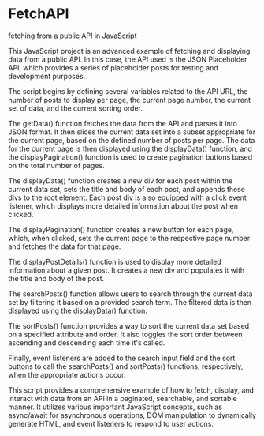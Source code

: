 # FetchAPI
fetching from a public API in JavaScript


This JavaScript project is an advanced example of fetching and displaying data from a public API. In this case, the API used is the JSON Placeholder API, which provides a series of placeholder posts for testing and development purposes.

The script begins by defining several variables related to the API URL, the number of posts to display per page, the current page number, the current set of data, and the current sorting order.

The getData() function fetches the data from the API and parses it into JSON format. It then slices the current data set into a subset appropriate for the current page, based on the defined number of posts per page. The data for the current page is then displayed using the displayData() function, and the displayPagination() function is used to create pagination buttons based on the total number of pages.

The displayData() function creates a new div for each post within the current data set, sets the title and body of each post, and appends these divs to the root element. Each post div is also equipped with a click event listener, which displays more detailed information about the post when clicked.

The displayPagination() function creates a new button for each page, which, when clicked, sets the current page to the respective page number and fetches the data for that page.

The displayPostDetails() function is used to display more detailed information about a given post. It creates a new div and populates it with the title and body of the post.

The searchPosts() function allows users to search through the current data set by filtering it based on a provided search term. The filtered data is then displayed using the displayData() function.

The sortPosts() function provides a way to sort the current data set based on a specified attribute and order. It also toggles the sort order between ascending and descending each time it's called.

Finally, event listeners are added to the search input field and the sort buttons to call the searchPosts() and sortPosts() functions, respectively, when the appropriate actions occur.

This script provides a comprehensive example of how to fetch, display, and interact with data from an API in a paginated, searchable, and sortable manner. It utilizes various important JavaScript concepts, such as async/await for asynchronous operations, DOM manipulation to dynamically generate HTML, and event listeners to respond to user actions.
